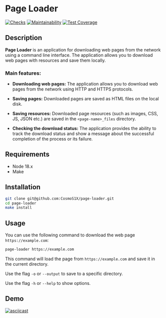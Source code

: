 # Page Loader

[![Checks](https://github.com/CosmoS1X/page-loader/actions/workflows/node.js.yml/badge.svg)](https://github.com/CosmoS1X/page-loader/actions/workflows/node.js.yml) [![Maintainability](https://api.codeclimate.com/v1/badges/3648154fafc0ba3a0722/maintainability)](https://codeclimate.com/github/CosmoS1X/backend-project-4/maintainability) [![Test Coverage](https://api.codeclimate.com/v1/badges/3648154fafc0ba3a0722/test_coverage)](https://codeclimate.com/github/CosmoS1X/backend-project-4/test_coverage)

## Description

**Page Loader** is an application for downloading web pages from the network using a command line interface. The application allows you to download web pages with resources and save them locally.

### Main features:

- **Downloading web pages:** The application allows you to download web pages from the network using HTTP and HTTPS protocols.

- **Saving pages:** Downloaded pages are saved as HTML files on the local disk.

- **Saving resources:** Downloaded page resources (such as images, CSS, JS, JSON etc.) are saved in the `<page-name>_files` directory.

- **Checking the download status:** The application provides the ability to track the download status and show a message about the successful completion of the process or its failure.

## Requirements

- Node 18.x
- Make

## Installation

```bash
git clone git@github.com:CosmoS1X/page-loader.git
cd page-loader
make install
```

## Usage

You can use the following command to download the web page `https://example.com`:

```bash
page-loader https://example.com
```

This command will load the page from `https://example.com` and save it in the current directory.

Use the flag `-o` or `--output` to save to a specific directory. 

Use the flag `-h` or `--help` to show options.

## Demo

[![asciicast](https://asciinema.org/a/m487DSblM000lpuxYXwYSPnzF.svg)](https://asciinema.org/a/m487DSblM000lpuxYXwYSPnzF)
